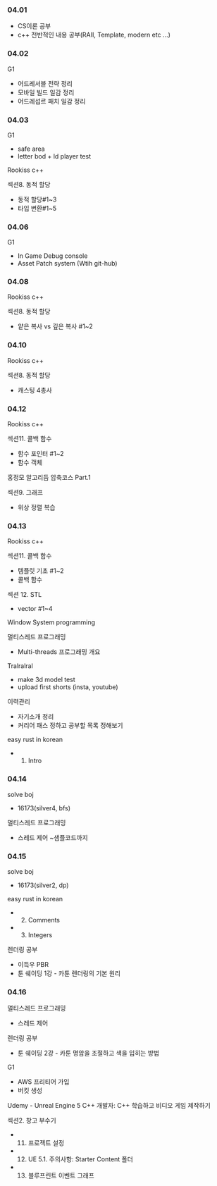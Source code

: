 ### 04.01

- CS이론 공부
- c++ 전반적인 내용 공부(RAII, Template, modern etc ...)

### 04.02

G1

- 어드레서블 전략 정리
- 모바일 빌드 일감 정리
- 어드레섭르 패치 일감 정리

### 04.03

G1

- safe area
- letter bod + ld player test

Rookiss c++

섹션8. 동적 할당

- 동적 할당#1~3
- 타입 변환#1~5

### 04.06

G1

- In Game Debug console
- Asset Patch system (Wtih git-hub)

### 04.08

Rookiss c++

섹션8. 동적 할당

- 얕은 복사 vs 깊은 복사 #1~2

### 04.10

Rookiss c++

섹션8. 동적 할당

- 캐스팅 4총사

### 04.12

Rookiss c++

섹션11. 콜백 함수

- 함수 포인터 #1~2
- 함수 객체

홍정모 알고리듬 압축코스 Part.1

섹션9. 그래프

- 위상 정렬 복습

### 04.13

Rookiss c++

섹션11. 콜백 함수

- 템플릿 기초 #1~2
- 콜백 함수

섹션 12. STL

- vector #1~4

Window System programming

멀티스레드 프로그래밍

- Multi-threads 프로그래밍 개요

Tralralral

- make 3d model test
- upload first shorts (insta, youtube)

이력관리

- 자기소개 정리
- 커리어 패스 정하고 공부할 목록 정해보기

easy rust in korean

- 1. Intro

### 04.14

solve boj

- 16173(silver4, bfs)

멀티스레드 프로그래밍

- 스레드 제어 ~샘플코드까지

### 04.15

solve boj

- 16173(silver2, dp)

easy rust in korean

- 2. Comments
- 3. Integers

렌더링 공부

- 이득우 PBR
- 툰 쉐이딩 1강 - 카툰 렌더링의 기본 원리

### 04.16

멀티스레드 프로그래밍

- 스레드 제어

렌더링 공부

- 툰 쉐이딩 2강 - 카툰 명암을 조절하고 색을 입히는 방법

G1

- AWS 프리티어 가입
- 버킷 생성

Udemy - Unreal Engine 5 C++ 개발자: C++ 학습하고 비디오 게임 제작하기

섹션2. 창고 부수기

- 11. 프로젝트 설정
- 12. UE 5.1. 주의사항: Starter Content 폴더
- 13. 블루프린트 이벤트 그래프

